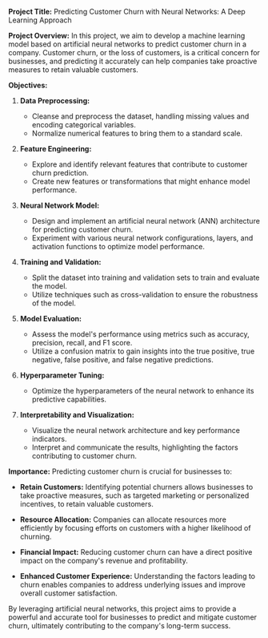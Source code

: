 **Project Title:** Predicting Customer Churn with Neural Networks: A Deep Learning Approach

**Project Overview:**
In this project, we aim to develop a machine learning model based on artificial neural networks to predict customer churn in a company. Customer churn, or the loss of customers, is a critical concern for businesses, and predicting it accurately can help companies take proactive measures to retain valuable customers. 

**Objectives:**
1. **Data Preprocessing:**
   - Cleanse and preprocess the dataset, handling missing values and encoding categorical variables.
   - Normalize numerical features to bring them to a standard scale.

2. **Feature Engineering:**
   - Explore and identify relevant features that contribute to customer churn prediction.
   - Create new features or transformations that might enhance model performance.

3. **Neural Network Model:**
   - Design and implement an artificial neural network (ANN) architecture for predicting customer churn.
   - Experiment with various neural network configurations, layers, and activation functions to optimize model performance.

4. **Training and Validation:**
   - Split the dataset into training and validation sets to train and evaluate the model.
   - Utilize techniques such as cross-validation to ensure the robustness of the model.

5. **Model Evaluation:**
   - Assess the model's performance using metrics such as accuracy, precision, recall, and F1 score.
   - Utilize a confusion matrix to gain insights into the true positive, true negative, false positive, and false negative predictions.

6. **Hyperparameter Tuning:**
   - Optimize the hyperparameters of the neural network to enhance its predictive capabilities.

7. **Interpretability and Visualization:**
   - Visualize the neural network architecture and key performance indicators.
   - Interpret and communicate the results, highlighting the factors contributing to customer churn.

**Importance:**
Predicting customer churn is crucial for businesses to:
- **Retain Customers:** Identifying potential churners allows businesses to take proactive measures, such as targeted marketing or personalized incentives, to retain valuable customers.
  
- **Resource Allocation:** Companies can allocate resources more efficiently by focusing efforts on customers with a higher likelihood of churning.

- **Financial Impact:** Reducing customer churn can have a direct positive impact on the company's revenue and profitability.

- **Enhanced Customer Experience:** Understanding the factors leading to churn enables companies to address underlying issues and improve overall customer satisfaction.

By leveraging artificial neural networks, this project aims to provide a powerful and accurate tool for businesses to predict and mitigate customer churn, ultimately contributing to the company's long-term success.

